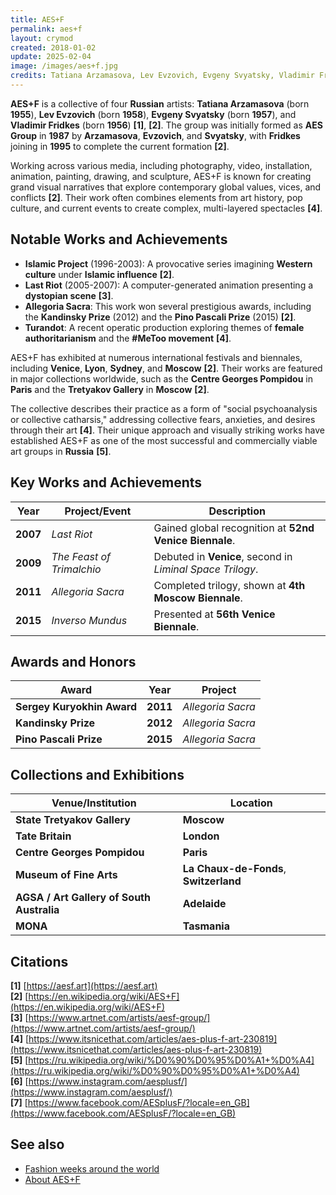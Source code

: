 ```yaml
---
title: AES+F
permalink: aes+f
layout: crymod
created: 2018-01-02
update: 2025-02-04
image: /images/aes+f.jpg
credits: Tatiana Arzamasova, Lev Evzovich, Evgeny Svyatsky, Vladimir Fridkes
---
```


**AES+F** is a collective of four **Russian** artists: **Tatiana Arzamasova** (born **1955**), **Lev Evzovich** (born **1958**), **Evgeny Svyatsky** (born **1957**), and **Vladimir Fridkes** (born **1956**) **[1]**, **[2]**. The group was initially formed as **AES Group** in **1987** by **Arzamasova**, **Evzovich**, and **Svyatsky**, with **Fridkes** joining in **1995** to complete the current formation **[2]**.

Working across various media, including photography, video, installation, animation, painting, drawing, and sculpture, AES+F is known for creating grand visual narratives that explore contemporary global values, vices, and conflicts **[2]**. Their work often combines elements from art history, pop culture, and current events to create complex, multi-layered spectacles **[4]**.

## Notable Works and Achievements

- **Islamic Project** (1996-2003): A provocative series imagining **Western culture** under **Islamic influence** **[2]**.
- **Last Riot** (2005-2007): A computer-generated animation presenting a **dystopian scene** **[3]**.
- **Allegoria Sacra**: This work won several prestigious awards, including the **Kandinsky Prize** (2012) and the **Pino Pascali Prize** (2015) **[2]**.
- **Turandot**: A recent operatic production exploring themes of **female authoritarianism** and the **#MeToo movement** **[4]**.

AES+F has exhibited at numerous international festivals and biennales, including **Venice**, **Lyon**, **Sydney**, and **Moscow** **[2]**. Their works are featured in major collections worldwide, such as the **Centre Georges Pompidou** in **Paris** and the **Tretyakov Gallery** in **Moscow** **[2]**.

The collective describes their practice as a form of "social psychoanalysis or collective catharsis," addressing collective fears, anxieties, and desires through their art **[4]**. Their unique approach and visually striking works have established AES+F as one of the most successful and commercially viable art groups in **Russia** **[5]**.

## Key Works and Achievements

| **Year** | **Project/Event**                      | **Description**                           |  
|----------|----------------------------------------|-------------------------------------------|  
| **2007** | *Last Riot*                            | Gained global recognition at **52nd Venice Biennale**. |  
| **2009** | *The Feast of Trimalchio*              | Debuted in **Venice**, second in *Liminal Space Trilogy*. |  
| **2011** | *Allegoria Sacra*                      | Completed trilogy, shown at **4th Moscow Biennale**. |  
| **2015** | *Inverso Mundus*                       | Presented at **56th Venice Biennale**.         |  

## Awards and Honors

| **Award**                 | **Year** | **Project**         |  
|---------------------------|----------|---------------------|  
| **Sergey Kuryokhin Award**    | **2011** | *Allegoria Sacra*   |  
| **Kandinsky Prize**           | **2012** | *Allegoria Sacra*   |  
| **Pino Pascali Prize**        | **2015** | *Allegoria Sacra*   |  

## Collections and Exhibitions  

| **Venue/Institution**               | **Location**                  |  
|-------------------------------------|-------------------------------|  
| **State Tretyakov Gallery**             | **Moscow**                        |  
| **Tate Britain**                        | **London**                        |  
| **Centre Georges Pompidou**             | **Paris**                         |  
| **Museum of Fine Arts**                 | **La Chaux-de-Fonds**, **Switzerland**|  
| **AGSA / Art Gallery of South Australia** | **Adelaide**                    |  
| **MONA**                                | **Tasmania**                      |

## Citations

**[1]** [https://aesf.art](https://aesf.art)  
**[2]** [https://en.wikipedia.org/wiki/AES+F](https://en.wikipedia.org/wiki/AES+F)  
**[3]** [https://www.artnet.com/artists/aesf-group/](https://www.artnet.com/artists/aesf-group/)  
**[4]** [https://www.itsnicethat.com/articles/aes-plus-f-art-230819](https://www.itsnicethat.com/articles/aes-plus-f-art-230819)  
**[5]** [https://ru.wikipedia.org/wiki/%D0%90%D0%95%D0%A1+%D0%A4](https://ru.wikipedia.org/wiki/%D0%90%D0%95%D0%A1+%D0%A4)  
**[6]** [https://www.instagram.com/aesplusf/](https://www.instagram.com/aesplusf/)  
**[7]** [https://www.facebook.com/AESplusF/?locale=en_GB](https://www.facebook.com/AESplusF/?locale=en_GB)

## See also

+ [Fashion weeks around the world](fashion-weeks-around-the-world)
+ [About AES+F](aesf)

<!-- Prompt:  
- Не менять язык статьи, сохранять оригинальный язык.  
- Если тема оформлена как "Имя Фамилия", заголовок должен быть "Фамилия, Имя".  
- Изменить title: A Template на основной топик в статье.  
- Создать permalink: на основе title (без / пред и / после/)  
- Замени date: на created:  
- Замени update: хххх-хх-хх текущую дату в таком же формате  
- Изменить заголовок раздела "Citations" на ## Citations.  
- Оформить ссылки в разделе "Citations" в формате: **[x]** [URL](URL).  
- При ссылке на источник в тексте, использовать формат: **[x]**, **[x]**.  
- Убедиться, что номера цитат соответствуют записям в разделе "Citations".  
- Не применять форматирование **...** в строке credits:
- Сделать номера цитат кликабельными по указанному выше формату.  
- Добавить список связанных тем в том же формате.  
- Если есть списки с годами (при условии что они не содержат длинные предложения или ссылки) - конвертируй их в таблицы.  
- Выделяй даты, места, географические названия, адреса, имена собственные **таким образом**.  
- Использовать шаблон - "[Название темы](ссылка-на-тему)" для каждого пункта.  
- Раздел ## See also должен включаться автоматически в конец статьи.  
- Результат в md коде.  
- Оставить этот Prompt после редактирования в конце кода.  
-->
